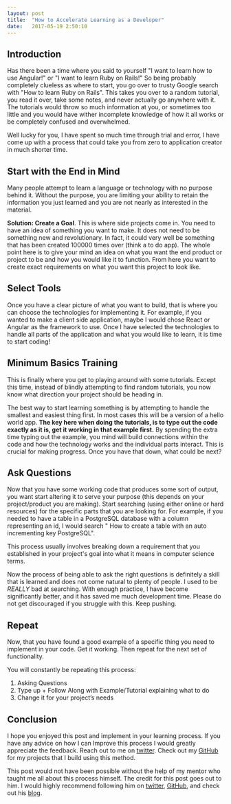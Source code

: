 ```yaml
---
layout: post
title:  "How to Accelerate Learning as a Developer"
date:   2017-05-19 2:50:10 
---
```



## Introduction

Has there been a time where you said to yourself "I want to learn how to use Angular!" or "I want to learn Ruby on Rails!"  So being probably completely clueless as where to start, you go over to trusty Google search with "How to learn Ruby on Rails".  This takes you over to a random tutorial, you read it over, take some notes, and never actually go anywhere with it.  The tutorials would throw so much information at you, or sometimes too little  and you would have wither incomplete knowledge of how it all works or  be completely confused and overwhelmed.

Well lucky for you, I have spent so much time through trial and error, I have come up with a process that could take you from zero to application creator in much shorter time.


## Start with the End in Mind

Many people attempt to learn a language or technology with no purpose behind it.  Without the purpose, you are limiting your ability to retain the information you just learned and you are not nearly as interested in the material.

**Solution: Create a Goal**.  This is where side projects come in.  You need to have an idea of something you want to make.  It does not need to be something new and revolutionary.  In fact, it could very well be something that has been created 100000 times over (think a to do app). The whole point here is to give your mind an idea on what you want the end product or project to be and how you would like it to function. From here you want to create exact requirements on what you want this project to look like.  

## Select Tools

Once you have a clear picture of what you want to build, that is where you can choose the technologies for implementing it.  For example, if you wanted to make a client side application, maybe I would chose React or Angular as the framework to use.  Once I have selected the technologies to handle all parts of the application and what you would like to learn, it is time to start coding!

## Minimum Basics Training

This is finally where you get to playing around with some tutorials.  Except this time, instead of blindly attempting to find random tutorials, you now know what direction your project should be heading in.  

The best way to start learning something is by attempting to handle the smallest and easiest thing first.  In most cases this will be a version of a hello world app. **The key here when doing the tutorials, is to type out the code exactly as it is, get it working in that example first.**   By spending the extra time typing out the example, you mind will build connections within the code and how the technology works and the individual  parts interact.  This is crucial for making progress.  Once you have that down, what could be next?

## Ask Questions

Now that you have some working code that produces some sort of output, you want start altering it to serve your purpose (this depends on your project/product you are making).  Start searching (using either online or hard resources) for the specific parts that you are looking for.  For example, if you needed to have a table in a PostgreSQL database with a column representing an id, I would search " How to create a table with an auto incrementing key PostgreSQL".  

This process usually involves  breaking down a requirement that you established  in your project's goal into what it means in computer science terms.  

Now the process of being able to ask the right questions is definitely a skill that is learned and does not come natural to plenty of people.  I used to be *REALLY* bad at searching.  With enough practice, I have become significantly better, and it has saved me much development time.  Please do not get discouraged if you struggle with this.  Keep pushing.

## Repeat

Now, that you have found a good example of a specific thing you need to implement in your code.  Get it working. Then repeat for the next set of functionality. 

You will constantly be repeating this process: 

1. Asking Questions
2. Type up + Follow Along with Example/Tutorial explaining  what to do
3. Change it for your project’s  needs
 
## Conclusion

I hope you enjoyed this post and implement in your learning process.  If you have any advice on how I can Improve this process I would greatly appreciate the feedback.  Reach out to me on [twitter][twitter].  Check out my [GitHub][github] for my projects that I build using this method.

This post would not have been possible without the help of my mentor who taught me all about this process himself.  The credit for this post goes out to him.  I would highly recommend following him on [twitter][frankiesTwit], [GitHub][frankiesGH], and check out his [blog][frankiesBlog].  

[github]: https://github.com/acucciniello
[twitter]: https://twitter.com/antocucciniello
[frankiesGH]: https://github.com/chinedufn
[frankiesTwit]: https://twitter.com/chinedufn
[frankiesBlog]: http://www.chinedufn.com/


